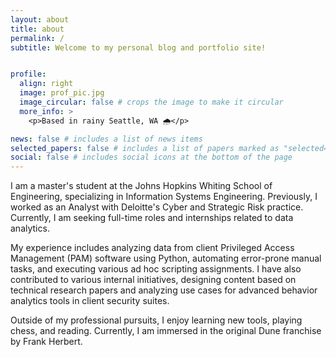 ```yaml
---
layout: about
title: about
permalink: /
subtitle: Welcome to my personal blog and portfolio site!


profile:
  align: right
  image: prof_pic.jpg
  image_circular: false # crops the image to make it circular
  more_info: >
    <p>Based in rainy Seattle, WA 🌧️</p>

news: false # includes a list of news items
selected_papers: false # includes a list of papers marked as "selected={true}"
social: false # includes social icons at the bottom of the page
---
```


I am a master's student at the Johns Hopkins Whiting School of Engineering, specializing in Information Systems Engineering. Previously, I worked as an Analyst with Deloitte's Cyber and Strategic Risk practice. Currently, I am seeking full-time roles and internships related to data analytics.

My experience includes analyzing data from client Privileged Access Management (PAM) software using Python, automating error-prone manual tasks, and executing various ad hoc scripting assignments. I have also contributed to various internal initiatives, designing content based on technical research papers and analyzing use cases for advanced behavior analytics tools in client security suites.

Outside of my professional pursuits, I enjoy learning new tools, playing chess, and reading. Currently, I am immersed in the original Dune franchise by Frank Herbert.
